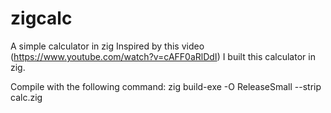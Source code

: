 # zigcalc
A simple calculator in zig
Inspired by this video (https://www.youtube.com/watch?v=cAFF0aRlDdI) I built this calculator in zig.

Compile with the following command: zig build-exe -O ReleaseSmall --strip calc.zig
